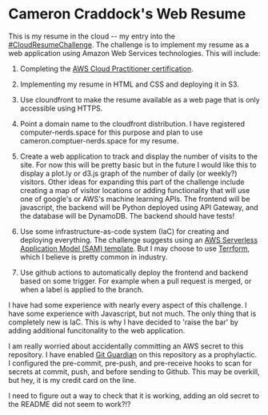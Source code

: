 # Cameron Craddock's Web Resume

This is my resume in the cloud -- my entry into the  [#CloudResumeChallenge](https://forrestbrazeal.com/2020/04/23/the-cloud-resume-challenge/). The challenge is to implement my resume as a web application using Amazon Web Services technologies. This will include:

1. Completing the [AWS Cloud Practitioner certification](https://aws.amazon.com/certification/certified-cloud-practitioner/).

1. Implementing my resume in HTML and CSS and deploying it in S3.

2. Use cloundfront to make the resume available as a web page that is only accessible using HTTPS.

3. Point a domain name to the cloudfront distribution. I have registered computer-nerds.space for this purpose and plan to use cameron.comptuer-nerds.space for my resume. 

4. Create a web application to track and display the number of visits to the site. For now this will be pretty basic but in the future I would like this to display a plot.ly or d3.js graph of the number of daily (or weekly?) visitors. Other ideas for expanding this part of the challenge include creating a map of visitor locations or adding functionality that will use one of google's or AWS's machine learning APIs. The frontend will be javascript, the backend will be Python deployed using API Gateway, and the database will be DynamoDB. The backend should have tests!

1. Use some infrastructure-as-code system (IaC) for creating and deploying everything. The challenge suggests using an [AWS Serverless Application Model (SAM) template](https://aws.amazon.com/serverless/sam/). But I may choose to use [Terrform](https://www.terraform.io/), which I believe is pretty common in industry.

1. Use github actions to automatically deploy the frontend and backend based on some trigger. For example when a pull request is merged, or when a label is applied to the branch.

I have had some experience with nearly every aspect of this challenge. I have some experience with Javascript, but not much. The only thing that is completely new is IaC. This is why I have decided to 'raise the bar' by adding additional funcitonality to the web application.

I am really worried about accidentally committing an AWS secret to this repository. I have enabled [Git Guardian](https://dashboard.gitguardian.com/) on this repository as a prophylactic. I configured the pre-commit, pre-push, and pre-receive hooks to scan for secrets at commit, push, and before sending to Github. This may be overkill, but hey, it is my credit card on the line.

I need to figure out a way to check that it is working, adding an old secret to the README did not seem to work?!?








